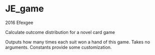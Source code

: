 # JE_game
2016 Efexgee

Calculate outcome distribution for a novel card game

Outputs how many times each suit won a hand of this game. Takes no arguments. Constants provide some customization.
